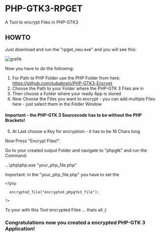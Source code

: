 # PHP-GTK3-RPGET
A Tool to encrypt Files in PHP-GTK3

## HOWTO

Just download and run the "rpget_neu.exe" and you will see this:

![grafik](https://github.com/subabrain/PHP-GTK3-RPGET/assets/7425736/eef5db88-275b-45cb-b9ac-131f75008602)

Now you have to do the following:

1. For Path to PHP Folder use the PHP Folder from here: https://github.com/subabrain/PHP-GTK3-Encrypt
2. Choose the Path to your Folder where the PHP-GTK 3 Files are in
3. Then choose a Folder where your ready App is stored
4. Now Choose the Files you want to encrypt - you can add multiple Files here - just select them in the Folder Window

####  Important - the PHP-GTK 3 Sourcecode has to be without the PHP Brackets!

5. At Last choose a Key for encryption - it has to be 16 Chars long

Now Press "Encrypt Files!".

Go to your created output Folder and navigate to "phpgtk" and run the Command:

.\..\php\php.exe "your_php_file.php"

Important: in the "your_php_file.php" you have to set the

```
<?php

  encrypted_file("encrypted_phpgtk3_file");

?>
```
To your with this Tool encrypted Files ... thats all ;)

### Congratulations now you created a encrypted PHP-GTK 3 Application!
